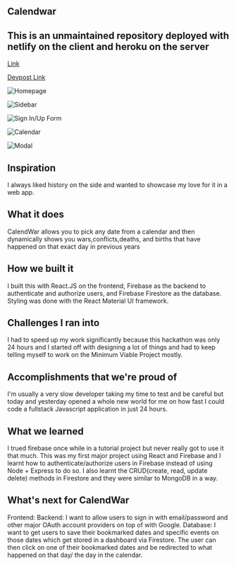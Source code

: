 ## Calendwar

## This is an unmaintained repository deployed with netlify on the client and heroku on the server

[Link](https://calendwar.netlify.app/)

[Devpost Link](https://devpost.com/software/calendwar)

![Homepage](https://challengepost-s3-challengepost.netdna-ssl.com/photos/production/software_photos/001/422/361/datas/original.PNG)

![Sidebar](https://challengepost-s3-challengepost.netdna-ssl.com/photos/production/software_photos/001/422/435/datas/original.PNG)

![Sign In/Up Form](https://challengepost-s3-challengepost.netdna-ssl.com/photos/production/software_photos/001/422/436/datas/original.PNG)

![Calendar](https://challengepost-s3-challengepost.netdna-ssl.com/photos/production/software_photos/001/422/439/datas/original.PNG)

![Modal](https://challengepost-s3-challengepost.netdna-ssl.com/photos/production/software_photos/001/422/440/datas/original.PNG)

## Inspiration

I always liked history on the side and wanted to showcase my love for it in a web app.

## What it does

CalendWar allows you to pick any date from a calendar and then dynamically shows you wars,conflicts,deaths, and births that have happened on that exact day in previous years

## How we built it

I built this with React.JS on the frontend, Firebase as the backend to authenticate and authorize users, and Firebase Firestore as the database. Styling was done with the React Material UI framework.

## Challenges I ran into

I had to speed up my work significantly because this hackathon was only 24 hours and I started off with designing a lot of things and had to keep telling myself to work on the Minimum Viable Project mostly.

## Accomplishments that we're proud of

I'm usually a very slow developer taking my time to test and be careful but today and yesterday opened a whole new world for me on how fast I could code a fullstack Javascript application in just 24 hours.

## What we learned

I trued firebase once while in a tutorial project but never really got to use it that much. This was my first major project using React and Firebase and I learnt how to authenticate/authorize users in Firebase instead of using Node + Express to do so. I also learnt the CRUD(create, read, update delete) methods in Firestore and they were similar to MongoDB in a way.

## What's next for CalendWar

Frontend:
Backend: I want to allow users to sign in with email/password and other major OAuth account providers on top of with Google.
Database: I want to get users to save their bookmarked dates and specific events on those dates which get stored in a dashboard via Firestore. The user can then click on one of their bookmarked dates and be redirected to what happened on that day/ the day in the calendar.
